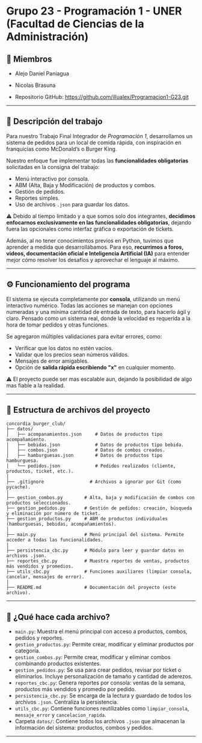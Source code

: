 # Grupo 23 - Programación 1 - UNER (Facultad de Ciencias de la Administración)

## 👥 Miembros

- Alejo Daniel Paniagua
- Nicolas Brasuna

- Repositorio GitHub: https://github.com/illualex/Programacion1-G23.git

---

## 📝 Descripción del trabajo

Para nuestro Trabajo Final Integrador de _Programación 1_, desarrollamos un sistema de pedidos para un local de comida rápida, con inspiración en franquicias como McDonald’s o Burger King.

Nuestro enfoque fue implementar todas las **funcionalidades obligatorias** solicitadas en la consigna del trabajo:

- Menú interactivo por consola.
- ABM (Alta, Baja y Modificación) de productos y combos.
- Gestión de pedidos.
- Reportes simples.
- Uso de archivos `.json` para guardar los datos.

⚠️ Debido al tiempo limitado y a que somos solo dos integrantes, **decidimos enfocarnos exclusivamente en las funcionalidades obligatorias**, dejando fuera las opcionales como interfaz gráfica o exportación de tickets.

Además, al no tener conocimientos previos en Python, tuvimos que aprender a medida que desarrollábamos. Para eso, **recurrimos a foros, videos, documentación oficial e Inteligencia Artificial (IA)** para entender mejor cómo resolver los desafíos y aprovechar el lenguaje al máximo.

---

## ⚙️ Funcionamiento del programa

El sistema se ejecuta completamente por **consola**, utilizando un menú interactivo numérico. Todas las acciones se manejan con opciones numeradas y una mínima cantidad de entrada de texto, para hacerlo ágil y claro. Pensado como un sistema real, donde la velocidad es requerida a la hora de tomar pedidos y otras funciones.

Se agregaron múltiples validaciones para evitar errores, como:

- Verificar que los datos no estén vacíos.
- Validar que los precios sean números válidos.
- Mensajes de error amigables.
- Opción de **salida rápida escribiendo "x"** en cualquier momento.

⚠️ El proyecto puede ser mas escalable aun, dejando la posibilidad de algo mas fiable a la realidad.

---

## 📁 Estructura de archivos del proyecto

```text
concordia_burger_club/
├── datos/
│   ├── acompanamientos.json     # Datos de productos tipo acompañamiento.
│   ├── bebidas.json             # Datos de productos tipo bebida.
│   ├── combos.json              # Datos de combos creados.
│   ├── hamburguesas.json        # Datos de productos tipo hamburguesa.
│   └── pedidos.json             # Pedidos realizados (cliente, productos, ticket, etc.).
│
├── .gitignore                 # Archivos a ignorar por Git (como pycache).
│
├── gestion_combos.py        # Alta, baja y modificación de combos con productos seleccionados.
├── gestion_pedidos.py       # Gestión de pedidos: creación, búsqueda y eliminación por número de ticket.
├── gestion_productos.py     # ABM de productos individuales (hamburguesas, bebidas, acompañamientos).
│
├── main.py                  # Menú principal del sistema. Permite acceder a todas las funcionalidades.
│
├── persistencia_cbc.py      # Módulo para leer y guardar datos en archivos .json.
├── reportes_cbc.py          # Muestra reportes de ventas, productos más vendidos y promedios.
├── utils_cbc.py             # Funciones auxiliares (limpiar consola, cancelar, mensajes de error).
│
├── README.md                # Documentación del proyecto (este archivo).
```

---

## 🔎 ¿Qué hace cada archivo?

- `main.py`: Muestra el menú principal con acceso a productos, combos, pedidos y reportes.
- `gestion_productos.py`: Permite crear, modificar y eliminar productos por categoría.
- `gestion_combos.py`: Permite crear, modificar y eliminar combos combinando productos existentes.
- `gestion_pedidos.py`: Se usa para crear pedidos, revisar por ticket o eliminarlos. Incluye personalización de tamaño y cantidad de aderezos.
- `reportes_cbc.py`: Genera reportes por consola: ventas de la semana, productos más vendidos y promedio por pedido.
- `persistencia_cbc.py`: Se encarga de la lectura y guardado de todos los archivos `.json`. Centraliza la persistencia.
- `utils_cbc.py`: Contiene funciones reutilizables como `limpiar_consola`, `mensaje_error` y `cancelacion_rapida`.
- Carpeta `datos/`: Contiene todos los archivos `.json` que almacenan la información del sistema: productos, combos y pedidos.

---
